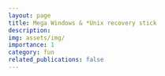 ```yaml
---
layout: page
title: Mega Windows & *Unix recovery stick
description: 
img: assets/img/
importance: 1
category: fun
related_publications: false
---
```


